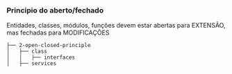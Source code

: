 ### Principio do aberto/fechado

Entidades, classes, módulos, funções devem estar abertas
para EXTENSÃO, mas fechadas para MODIFICAÇÕES

```
├── 2-open-closed-principle
│   ├── class
│   │   ├── interfaces
│   ├── services
```
